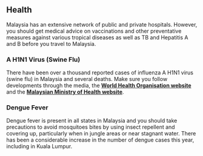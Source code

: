 ## Health

Malaysia has an extensive network of public and private hospitals. However, you should get medical advice on vaccinations and other preventative measures against various tropical diseases as well as TB and Hepatitis A and B before you travel to Malaysia.

### **A H1N1 Virus (Swine Flu)**

There have been over a thousand reported cases of influenza A H1N1 virus (swine flu) in Malaysia and several deaths. Make sure you follow developments through the media, the [**World Health Organisation website**](http://www.who.int/en/) and the [**Malaysian Ministry of Health website**](http://www.moh.gov.my/).

### **Dengue Fever**

Dengue fever is present in all states in Malaysia and you should take precautions to avoid mosquitoes bites by using insect repellent and covering up, particularly when in jungle areas or near stagnant water. There has been a considerable increase in the number of dengue cases this year, including in Kuala Lumpur.